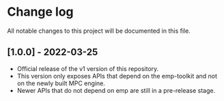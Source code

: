 # Change log
All notable changes to this project will be documented in this file.

## [1.0.0] - 2022-03-25
- Official release of the v1 version of this repository.
- This version only exposes APIs that depend on the emp-toolkit
  and not on the newly built MPC engine.
- Newer APIs that do not depend on emp are still in a pre-release stage.
